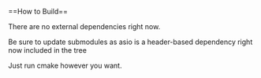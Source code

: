==How to Build==

There are no external dependencies right now.

Be sure to update submodules as asio is a header-based dependency right now included in the tree

Just run cmake however you want.
